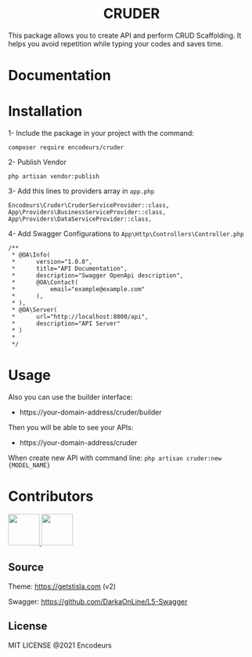 <h1 align="center">CRUDER</h1>


This package allows you to create API and perform CRUD Scaffolding. It helps you avoid repetition while typing your codes and saves time. 

# Documentation 




# Installation

1- Include the package in your project with the command:

```
composer require encodeurs/cruder
```

2- Publish Vendor

```
php artisan vendor:publish
```

3- Add this lines to providers array in `app.php`

```
Encodeurs\Cruder\CruderServiceProvider::class,
App\Providers\BusinessServiceProvider::class,
App\Providers\DataServiceProvider::class,
```

4- Add Swagger Configurations to `App\Http\Controllers\Controller.php`

```
/**
 * @OA\Info(
 *      version="1.0.0",
 *      title="API Documentation",
 *      description="Swagger OpenApi description",
 *      @OA\Contact(
 *          email="example@example.com"
 *      ),
 * ),
 * @OA\Server(
 *      url="http://localhost:8000/api",
 *      description="API Server"
 * )
 *
 */
```
        
# Usage

Also you can use the builder interface:
- https://your-domain-address/cruder/builder

Then you will be able to see your APIs:
- https://your-domain-address/cruder

When create new API with command line:
`php artisan cruder:new {MODEL_NAME}`

# Contributors

<a href="https://github.com/akcauser">
 <img src="https://avatars.githubusercontent.com/u/26525468?v=4" width="64" height="64">
</a>

<a href="https://github.com/mrvyldr">
 <img src="https://avatars.githubusercontent.com/u/46646075" width="64" height="64">
</a>

## Source

Theme: https://getstisla.com (v2)

Swagger: https://github.com/DarkaOnLine/L5-Swagger

## License

MIT LICENSE @2021 Encodeurs
